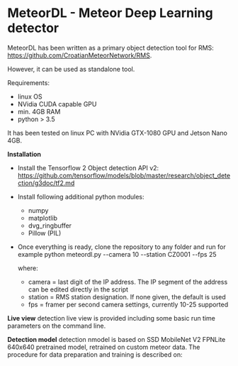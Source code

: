 # MeteorDL - Meteor Deep Learning detector

MeteorDL has been written as a primary object detection tool for RMS:
https://github.com/CroatianMeteorNetwork/RMS.

However, it can be used as standalone tool.

Requirements:
- linux OS
- NVidia CUDA capable GPU
- min. 4GB RAM
- python > 3.5

It has been tested on linux PC with NVidia GTX-1080 GPU and Jetson Nano 4GB.

**Installation**
- Install the Tensorflow 2 Object detection API v2:
  https://github.com/tensorflow/models/blob/master/research/object_detection/g3doc/tf2.md

- Install following additional python modules:
  - numpy
  - matplotlib
  - dvg_ringbuffer
  - Pillow (PIL)

- Once everything is ready, clone the repository to any folder and run for example
  python meteordl.py --camera 10 --station CZ0001 --fps 25
  
  where:
    - camera = last digit of the IP address. The IP segment of the address can be edited directly in the script
    - station = RMS station designation. If none given, the default is used
    - fps = framer per second camera settings, currently 10-25 supported

**Live view**
detection live view is provided including some basic run time parameters on the command line. 

**Detection model**
detection nmodel is based on SSD MobileNet V2 FPNLite 640x640 pretrained model, retrained on custom meteor data.
The procedure for data preparation and training is described on:


